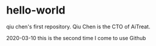 # hello-world
qiu chen's first repository. Qiu Chen is the CTO of AiTreat.

2020-03-10
this is the second time I come to use Github
